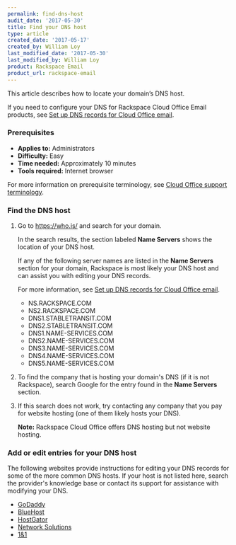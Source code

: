 ```yaml
---
permalink: find-dns-host
audit_date: '2017-05-30'
title: Find your DNS host
type: article
created_date: '2017-05-17'
created_by: William Loy
last_modified_date: '2017-05-30'
last_modified_by: William Loy
product: Rackspace Email
product_url: rackspace-email
---
```


This article describes how to locate your domain’s DNS host. 

If you need to configure your DNS for Rackspace Cloud Office Email products, see [Set up DNS records for Cloud Office email](/support/how-to/set-up-dns-records-for-cloud-office-email).

### Prerequisites

- **Applies to:** Administrators
- **Difficulty:** Easy
- **Time needed:** Approximately 10 minutes
- **Tools required:** Internet browser

For more information on prerequisite terminology, see [Cloud Office support terminology](/support/how-to/cloud-office-support-terminology).

### Find the DNS host

1. Go to <https://who.is/> and search for your domain.

   In the search results, the section labeled **Name Servers** shows the location of your DNS host.
   
   If any of the following server names are listed in the **Name Servers** section for your domain, Rackspace is most likely your DNS host and can assist you with editing your DNS records.
   
   For more information, see [Set up DNS records for Cloud Office email](/support/how-to/set-up-dns-records-for-cloud-office-email).
   
   - NS.RACKSPACE.COM
   - NS2.RACKSPACE.COM
   - DNS1.STABLETRANSIT.COM
   - DNS2.STABLETRANSIT.COM
   - DNS1.NAME-SERVICES.COM
   - DNS2.NAME-SERVICES.COM
   - DNS3.NAME-SERVICES.COM
   - DNS4.NAME-SERVICES.COM
   - DNS5.NAME-SERVICES.COM

2.	To find the company that is hosting your domain's DNS (if it is not Rackspace), search Google for the entry found in the **Name Servers** section.

3. If this search does not work, try contacting any company that you pay for website hosting (one of them likely hosts your DNS).

   **Note:** Rackspace Cloud Office offers DNS hosting but not website hosting.

### Add or edit entries for your DNS host

The following websites provide instructions for editing your DNS records for some of the more common DNS hosts. If your host is not listed here, search the provider's knowledge base or contact its support for assistance with modifying your DNS.

- [GoDaddy](https://www.godaddy.com/help/manage-dns-680)
- [BlueHost](https://my.bluehost.com/cgi/help/559)
- [HostGator](https://support.hostgator.com/articles/changing-dns-records)
- [Network Solutions](https://www.networksolutions.com/support/how-to-manage-advanced-dns-records/)
- [1&1](https://help.1and1.com/domains-c36931/manage-domains-c79822/dns-c37586)
